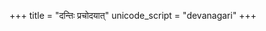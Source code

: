 +++
title = "दन्तिः प्रचोदयात्"
unicode_script = "devanagari"
+++

<div class="js_include" url="/vedAH_yajuH/taittirIyam/AraNyakam/sarva-prastutiH/06/aMshAH/dantiH_prachodayAt/"  newLevelForH1="2" includeTitle="false"> </div>   
